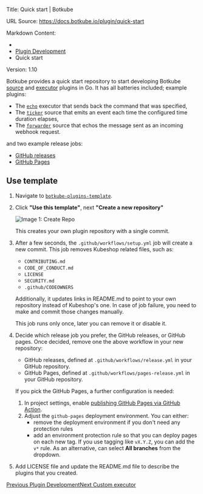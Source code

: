 Title: Quick start | Botkube

URL Source: https://docs.botkube.io/plugin/quick-start

Markdown Content:
*   [](https://docs.botkube.io/)
*   [Plugin Development](https://docs.botkube.io/plugin/)
*   Quick start

Version: 1.10

Botkube provides a quick start repository to start developing Botkube [source](https://docs.botkube.io/architecture/#source) and [executor](https://docs.botkube.io/architecture/#executor) plugins in Go. It has all batteries included; example plugins:

*   The [`echo`](https://github.com/kubeshop/botkube-plugins-template/blob/main/cmd/echo/main.go) executor that sends back the command that was specified,
*   The [`ticker`](https://github.com/kubeshop/botkube-plugins-template/blob/main/cmd/ticker/main.go) source that emits an event each time the configured time duration elapses,
*   The [`forwarder`](https://github.com/kubeshop/botkube-plugins-template/blob/main/cmd/forwarder/main.go) source that echos the message sent as an incoming webhook request.

and two example release jobs:

*   [GitHub releases](https://github.com/kubeshop/botkube-plugins-template/blob/main/.github/workflows/release.yml)
*   [GitHub Pages](https://github.com/kubeshop/botkube-plugins-template/blob/main/.github/workflows/pages-release.yml)

Use template[​](#use-template "Direct link to Use template")
------------------------------------------------------------

1.  Navigate to [`botkube-plugins-template`](https://github.com/kubeshop/botkube-plugins-template).
    
2.  Click **"Use this template"**, next **"Create a new repository"**
    
    ![Image 1: Create Repo](https://docs.botkube.io/assets/images/use-tpl-abd758819e831ddf629b4e4f42e9a452.png)
    
    This creates your own plugin repository with a single commit.
    
3.  After a few seconds, the `.github/workflows/setup.yml` job will create a new commit. This job removes Kubeshop related files, such as:
    
    *   `CONTRIBUTING.md`
    *   `CODE_OF_CONDUCT.md`
    *   `LICENSE`
    *   `SECURITY.md`
    *   `.github/CODEOWNERS`
    
    Additionally, it updates links in README.md to point to your own repository instead of Kubeshop's one. In case of job failure, you need to make and commit those changes manually.
    
    This job runs only once, later you can remove it or disable it.
    
4.  Decide which release job you prefer, the GitHub releases, or GitHub pages. Once decided, remove one the above workflow in your new repository:
    
    *   GitHub releases, defined at `.github/workflows/release.yml` in your GitHub repository.
    *   GitHub Pages, defined at `.github/workflows/pages-release.yml` in your GitHub repository.
    
    If you pick the GitHub Pages, a further configuration is needed:
    
    1.  In project settings, enable [publishing GitHub Pages via GitHub Action](https://docs.github.com/en/pages/getting-started-with-github-pages/configuring-a-publishing-source-for-your-github-pages-site#publishing-with-a-custom-github-actions-workflow).
    2.  Adjust the `github-pages` deployment environment. You can either:
        *   remove the deployment environment if you don't need any protection rules
        *   add an environment protection rule so that you can deploy pages on each new tag. If you use tagging like `vX.Y.Z`, you can add the `v*` rule. As an alternative, can select **All branches** from the dropdown.
5.  Add LICENSE file and update the README.md file to describe the plugins that you created.
    

[Previous Plugin Development](https://docs.botkube.io/plugin/)[Next Custom executor](https://docs.botkube.io/plugin/custom-executor)

